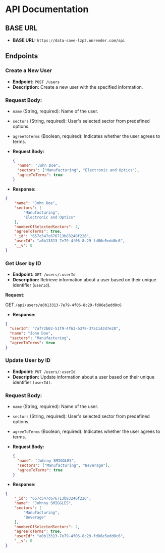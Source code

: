 # API Documentation

## BASE URL

- **BASE URL:** `https://data-save-lzp2.onrender.com/api`

## Endpoints
### Create a New User
- **Endpoint:** `POST /users`
- **Description:** Create a new user with the specified information.
### Request Body:
- `name` (String, required): Name of the user.
- `sectors` (String, required): User's selected sector from predefined options.
- `agreeToTerms` (Boolean, required): Indicates whether the user agrees to terms.

- **Request Body:**

  ```json
  {
    "name": "John Doe",
    "sectors": ["Manufacturing", "Electronic and Optics"],
    "agreeToTerms": true
  }

  ```

-  **Response:**
  
  ```json
  {
      "name": "John Doe",
      "sectors": [
          "Manufacturing",
          "Electronic and Optics"
      ],
      "numberOfSelectedSectors": 2,
      "agreeToTerms": true,
      "_id": "657c547c676713b83240f226",
      "userId": "a0b13313-7e79-4f06-8c29-fd86e5edd0c6",
      "__v": 0
  }
  ```
### Get User by ID
- **Endpoint:** `GET /users/:userId`
- **Description:**  Retrieve information about a user based on their unique identifier (`userId`).

 **Request:**


GET `/api/users/a0b13313-7e79-4f06-8c29-fd86e5edd0c6`


-  **Response:**
  
  ```json
  {
    "userId": "7af72b03-51f9-4f63-b379-37a1143d7e28",
    "name": "John Doe",
    "sectors": "Manufacturing",
    "agreeToTerms": true
  }
```

### Update User by ID
- **Endpoint:** `PUT /users/:userId`
- **Description:**  Update information about a user based on their unique identifier `(userId)`.

### Request Body:
- `name` (String, required): Name of the user.
- `sectors` (String, required): User's selected sector from predefined options.
- `agreeToTerms` (Boolean, required): Indicates whether the user agrees to terms.

- **Request Body:**

  ```json
  {
    "name": "Johnny SMIGGLES",
    "sectors": ["Manufacturing", "Beverage"],
    "agreeToTerms": true
  }

  ```

-  **Response:**
  
  ```json
  {
      "_id": "657c547c676713b83240f226",
      "name": "Johnny SMIGGLES",
      "sectors": [
          "Manufacturing",
          "Beverage"
      ],
      "numberOfSelectedSectors": 2,
      "agreeToTerms": true,
      "userId": "a0b13313-7e79-4f06-8c29-fd86e5edd0c6",
      "__v": 0
  }
  ```